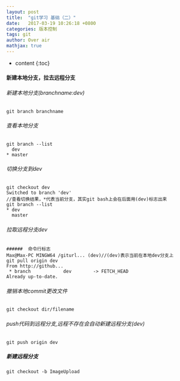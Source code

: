 ```yaml
---
layout: post
title:  "git学习 基础（二）"
date:   2017-03-19 10:26:18 +0800
categories: 版本控制
tags: git
author: Over air
mathjax: true
---
```

* content
{:toc}

#### 新建本地分支，拉去远程分支


###### 新建本地分支(branchname:dev)
```
git branch branchname
```
######  查看本地分支
```
git branch --list
  dev
* master
```
######  切换分支到dev
```
git checkout dev
Switched to branch 'dev'
//查看切换结果，*代表当前分支，其实git bash上会在后面用(dev)标志出来
git branch --list
* dev
  master
```
######  拉取远程分支dev
```
######  命令行标志
Max@Max-PC MINGW64 /giturl... (dev)//(dev)表示当前在本地dev分支上
git pull origin dev
From http://github...
 * branch            dev        -> FETCH_HEAD
Already up-to-date.
```
######  撤销本地commit更改文件
```
git checkout dir/filename
```
######  push代码到远程分支,远程不存在会自动新建远程分支(dev)
```
git push origin dev
```

##### 新建远程分支
```
git checkout -b ImageUpload
```

